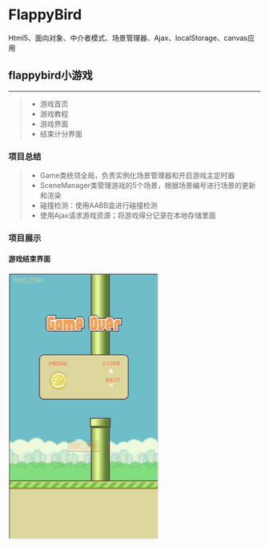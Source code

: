# FlappyBird
Html5、面向对象、中介者模式、场景管理器、Ajax、localStorage、canvas应用

## flappybird小游戏

------


> * 游戏首页
> * 游戏教程
> * 游戏界面
> * 结束计分界面

### 项目总结
> * Game类统领全局，负责实例化场景管理器和开启游戏主定时器
> * SceneManager类管理游戏的5个场景，根据场景编号进行场景的更新和渲染
> * 碰撞检测：使用AABB盒进行碰撞检测
> * 使用Ajax请求游戏资源；将游戏得分记录在本地存储里面



### 项目展示

#### 游戏结束界面

<img src="https://github.com/Chzfly/FlappyBird/blob/master/captures/gameover.jpg" width="300"/>